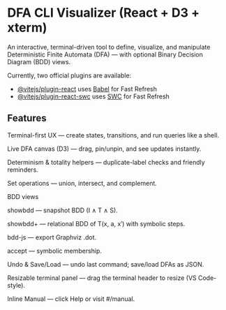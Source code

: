 # DFA CLI Visualizer (React + D3 + xterm)

An interactive, terminal-driven tool to define, visualize, and manipulate Deterministic Finite Automata (DFA) — with optional Binary Decision Diagram (BDD) views.

Currently, two official plugins are available:

- [@vitejs/plugin-react](https://github.com/vitejs/vite-plugin-react/blob/main/packages/plugin-react) uses [Babel](https://babeljs.io/) for Fast Refresh
- [@vitejs/plugin-react-swc](https://github.com/vitejs/vite-plugin-react/blob/main/packages/plugin-react-swc) uses [SWC](https://swc.rs/) for Fast Refresh

## Features

Terminal-first UX — create states, transitions, and run queries like a shell.

Live DFA canvas (D3) — drag, pin/unpin, and see updates instantly.

Determinism & totality helpers — duplicate-label checks and friendly reminders.

Set operations — union, intersect, and complement.

BDD views

showbdd — snapshot BDD (I ∧ T ∧ S).

showbdd+ — relational BDD of T(x, a, x′) with symbolic steps.

bdd-js — export Graphviz .dot.

accept <word> — symbolic membership.

Undo & Save/Load — undo last command; save/load DFAs as JSON.

Resizable terminal panel — drag the terminal header to resize (VS Code-style).

Inline Manual — click Help or visit #/manual.